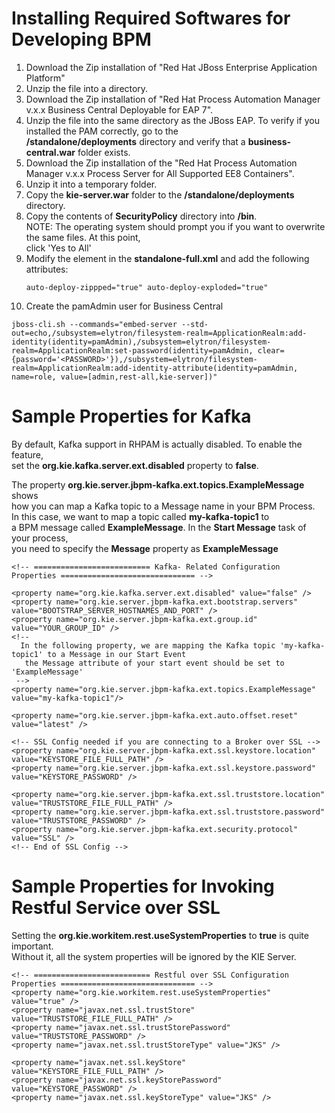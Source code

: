 
# Installing Required Softwares for Developing BPM

1.  Download the Zip installation of "Red Hat JBoss Enterprise Application Platform"
2.  Unzip the file into a directory.
3.  Download the Zip installation of "Red Hat Process Automation Manager v.x.x Business Central Deployable for EAP 7".
4.  Unzip the file into the same directory as the JBoss EAP.  To verify if you installed the PAM correctly,  go to the   
    **<JBOSS Install>/standalone/deployments** directory and verify that a **business-central.war** folder exists.  
5.  Download the Zip installation of the "Red Hat Process Automation Manager v.x.x Process Server for All Supported EE8 Containers".
6.  Unzip it into a temporary folder.
7.  Copy the **kie-server.war** folder to the **<JBOSS Install>/standalone/deployments** directory.
8.  Copy the contents of **SecurityPolicy** directory into **<JBOSS Install>/bin**.  
    NOTE: The operating system should prompt you if you want to overwrite the same files.  At this point,  
	click 'Yes to All'	
9.  Modify the <deployment-scanner> element  in the **standalone-full.xml** and add the following attributes:  
    ```
    auto-deploy-zippped="true" auto-deploy-exploded="true" 
    ``` 	
10. Create the pamAdmin user for Business Central
```
jboss-cli.sh --commands="embed-server --std-out=echo,/subsystem=elytron/filesystem-realm=ApplicationRealm:add-identity(identity=pamAdmin),/subsystem=elytron/filesystem-realm=ApplicationRealm:set-password(identity=pamAdmin, clear={password='<PASSWORD>'}),/subsystem=elytron/filesystem-realm=ApplicationRealm:add-identity-attribute(identity=pamAdmin, name=role, value=[admin,rest-all,kie-server])"
```


# Sample Properties for Kafka

By default, Kafka support in RHPAM is actually disabled.  To enable the feature,  
set the **org.kie.kafka.server.ext.disabled** property to **false**.  


The property **org.kie.server.jbpm-kafka.ext.topics.ExampleMessage** shows  
how you can map a Kafka topic to a Message name in your BPM Process.  
In this case, we want to map a topic called **my-kafka-topic1** to  
a BPM message called **ExampleMessage**.  In the **Start Message** task of your process,  
you need to specify the **Message** property as **ExampleMessage**

```
<!-- ========================== Kafka- Related Configuration Properties ============================== -->

<property name="org.kie.kafka.server.ext.disabled" value="false" />
<property name="org.kie.server.jbpm-kafka.ext.bootstrap.servers" value="BOOTSTRAP_SERVER_HOSTNAMES_AND_PORT" />
<property name="org.kie.server.jbpm-kafka.ext.group.id" value="YOUR_GROUP_ID" />
<!-- 
  In the following property, we are mapping the Kafka topic 'my-kafka-topic1' to a Message in our Start Event
   the Message attribute of your start event should be set to 'ExampleMessage'
 -->
<property name="org.kie.server.jbpm-kafka.ext.topics.ExampleMessage" value="my-kafka-topic1"/>

<property name="org.kie.server.jbpm-kafka.ext.auto.offset.reset" value="latest" />

<!-- SSL Config needed if you are connecting to a Broker over SSL -->
<property name="org.kie.server.jbpm-kafka.ext.ssl.keystore.location" value="KEYSTORE_FILE_FULL_PATH" />
<property name="org.kie.server.jbpm-kafka.ext.ssl.keystore.password" value="KEYSTORE_PASSWORD" />

<property name="org.kie.server.jbpm-kafka.ext.ssl.truststore.location" value="TRUSTSTORE_FILE_FULL_PATH" />
<property name="org.kie.server.jbpm-kafka.ext.ssl.truststore.password" value="TRUSTSTORE_PASSWORD" />
<property name="org.kie.server.jbpm-kafka.ext.security.protocol" value="SSL" />
<!-- End of SSL Config -->
```

# Sample Properties for Invoking Restful Service over SSL

Setting the **org.kie.workitem.rest.useSystemProperties** to **true** is quite important.  
Without it, all the system properties will be ignored by the KIE Server.

```
<!-- ========================== Restful over SSL Configuration Properties ============================== -->
<property name="org.kie.workitem.rest.useSystemProperties" value="true" />
<property name="javax.net.ssl.trustStore" value="TRUSTSTORE_FILE_FULL_PATH" />
<property name="javax.net.ssl.trustStorePassword" value="TRUSTSTORE_PASSWORD" />
<property name="javax.net.ssl.trustStoreType" value="JKS" />

<property name="javax.net.ssl.keyStore" value="KEYSTORE_FILE_FULL_PATH" />
<property name="javax.net.ssl.keyStorePassword" value="KEYSTORE_PASSWORD" />
<property name="javax.net.ssl.keyStoreType" value="JKS" />
```